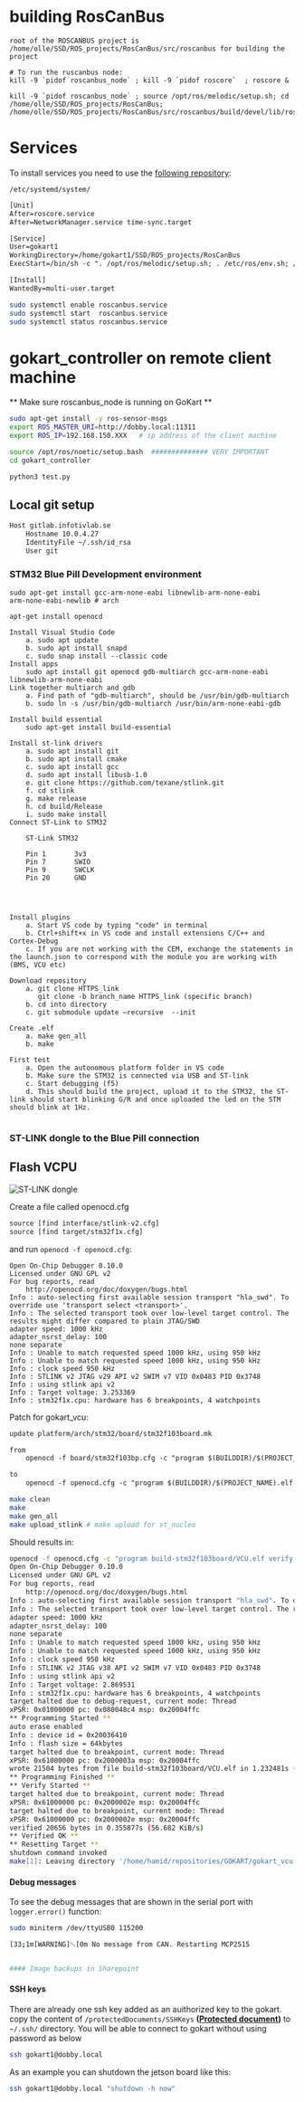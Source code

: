 # building RosCanBus

```
root of the ROSCANBUS project is /home/olle/SSD/ROS_projects/RosCanBus/src/roscanbus for building the project

# To run the ruscanbus node:
kill -9 `pidof roscanbus_node` ; kill -9 `pidof roscore`  ; roscore &

kill -9 `pidof roscanbus_node` ; source /opt/ros/melodic/setup.sh; cd /home/olle/SSD/ROS_projects/RosCanBus; /home/olle/SSD/ROS_projects/RosCanBus/src/roscanbus/build/devel/lib/roscanbus/roscanbus_node

```

# Services 

To install services you need to use the [following repository](https://gitlab.infotivlab.se/internal-development/autonomous-platform/gokart/gokart_setup):

`/etc/systemd/system/`


```txt
[Unit]
After=roscore.service
After=NetworkManager.service time-sync.target

[Service]
User=gokart1
WorkingDirectory=/home/gokart1/SSD/ROS_projects/RosCanBus
ExecStart=/bin/sh -c ". /opt/ros/melodic/setup.sh; . /etc/ros/env.sh; /home/olle/SSD/ROS_projects/RosCanBus/src/roscanbus/build/devel/lib/roscanbus/roscanbus_node"

[Install]
WantedBy=multi-user.target
```


```bash
sudo systemctl enable roscanbus.service
sudo systemctl start  roscanbus.service
sudo systemctl status roscanbus.service
```


# gokart_controller on remote client machine

** Make sure roscanbus_node is running on GoKart **

```bash
sudo apt-get install -y ros-sensor-msgs 
export ROS_MASTER_URI=http://dobby.local:11311
export ROS_IP=192.168.150.XXX   # ip address of the client machine

source /opt/ros/noetic/setup.bash  ############## VERY IMPORTANT
cd gokart_controller

python3 test.py 

```


## Local git setup


```txt
Host gitlab.infotivlab.se
    Hostname 10.0.4.27
    IdentityFile ~/.ssh/id_rsa
    User git

```


### STM32 Blue Pill Development environment
```
sudo apt-get install gcc-arm-none-eabi libnewlib-arm-none-eabi
arm-none-eabi-newlib # arch 

apt-get install openocd

Install Visual Studio Code
    a. sudo apt update
    b. sudo apt install snapd
    c. sudo snap install --classic code
Install apps
	sudo apt install git openocd gdb-multiarch gcc-arm-none-eabi libnewlib-arm-none-eabi
Link together multiarch and gdb
    a. Find path of "gdb-multiarch", should be /usr/bin/gdb-multiarch
    b. sudo ln -s /usr/bin/gdb-multiarch /usr/bin/arm-none-eabi-gdb
	
Install build essential
	sudo apt-get install build-essential
	
Install st-link drivers
    a. sudo apt install git
    b. sudo apt install cmake
    c. sudo apt install gcc
    d. sudo apt install libusb-1.0
    e. git clone https://github.com/texane/stlink.git
    f. cd stlink
    g. make release
    h. cd build/Release
    i. sudo make install 
Connect ST-Link to STM32
			
	ST-Link	STM32

	Pin 1 		3v3
	Pin 7		SWIO
	Pin 9		SWCLK	
	Pin 20		GND




Install plugins
    a. Start VS code by typing "code" in terminal
    b. Ctrl+shift+x in VS code and install extensions C/C++ and Cortex-Debug
    c. If you are not working with the CEM, exchange the statements in the launch.json to correspond with the module you are working with (BMS, VCU etc)

Download repository
    a. git clone HTTPS_link
       git clone -b branch_name HTTPS_link (specific branch)
    b. cd into directory
    c. git submodule update –recursive  --init 
	
Create .elf 
    a. make gen_all
    b. make

First test
    a. Open the autonomous platform folder in VS code
    b. Make sure the STM32 is connected via USB and ST-link
    c. Start debugging (f5)
    d. This should build the project, upload it to the STM32, the ST-link should start blinking G/R and once uploaded the led on the STM should blink at 1Hz.
       

```


### ST-LINK dongle to the Blue Pill connection



## Flash VCPU

![ST-LINK dongle](assets/images/bluepill.jpeg "ST-LINK dongle")

Create a file called openocd.cfg
```txt
source [find interface/stlink-v2.cfg]
source [find target/stm32f1x.cfg]
```
and run `openocd -f openocd.cfg`:
```console
Open On-Chip Debugger 0.10.0
Licensed under GNU GPL v2
For bug reports, read
	http://openocd.org/doc/doxygen/bugs.html
Info : auto-selecting first available session transport "hla_swd". To override use 'transport select <transport>'.
Info : The selected transport took over low-level target control. The results might differ compared to plain JTAG/SWD
adapter speed: 1000 kHz
adapter_nsrst_delay: 100
none separate
Info : Unable to match requested speed 1000 kHz, using 950 kHz
Info : Unable to match requested speed 1000 kHz, using 950 kHz
Info : clock speed 950 kHz
Info : STLINK v2 JTAG v29 API v2 SWIM v7 VID 0x0483 PID 0x3748
Info : using stlink api v2
Info : Target voltage: 3.253369
Info : stm32f1x.cpu: hardware has 6 breakpoints, 4 watchpoints
```

Patch for gokart_vcu:

```txt
update platform/arch/stm32/board/stm32f103board.mk

from 
	openocd -f board/stm32f103bp.cfg -c "program $(BUILDDIR)/$(PROJECT_NAME).elf verify reset exit"

to 
	openocd -f openocd.cfg -c "program $(BUILDDIR)/$(PROJECT_NAME).elf verify reset exit"
```

```bash
make clean
make 
make gen_all
make upload_stlink # make upload for st_nucleo
```

Should results in:
```bash
openocd -f openocd.cfg -c "program build-stm32f103board/VCU.elf verify reset exit"
Open On-Chip Debugger 0.10.0
Licensed under GNU GPL v2
For bug reports, read
	http://openocd.org/doc/doxygen/bugs.html
Info : auto-selecting first available session transport "hla_swd". To override use 'transport select <transport>'.
Info : The selected transport took over low-level target control. The results might differ compared to plain JTAG/SWD
adapter speed: 1000 kHz
adapter_nsrst_delay: 100
none separate
Info : Unable to match requested speed 1000 kHz, using 950 kHz
Info : Unable to match requested speed 1000 kHz, using 950 kHz
Info : clock speed 950 kHz
Info : STLINK v2 JTAG v38 API v2 SWIM v7 VID 0x0483 PID 0x3748
Info : using stlink api v2
Info : Target voltage: 2.869531
Info : stm32f1x.cpu: hardware has 6 breakpoints, 4 watchpoints
target halted due to debug-request, current mode: Thread 
xPSR: 0x01000000 pc: 0x080048c4 msp: 0x20004ffc
** Programming Started **
auto erase enabled
Info : device id = 0x20036410
Info : flash size = 64kbytes
target halted due to breakpoint, current mode: Thread 
xPSR: 0x61000000 pc: 0x2000003a msp: 0x20004ffc
wrote 21504 bytes from file build-stm32f103board/VCU.elf in 1.232481s (17.039 KiB/s)
** Programming Finished **
** Verify Started **
target halted due to breakpoint, current mode: Thread 
xPSR: 0x61000000 pc: 0x2000002e msp: 0x20004ffc
target halted due to breakpoint, current mode: Thread 
xPSR: 0x61000000 pc: 0x2000002e msp: 0x20004ffc
verified 20656 bytes in 0.355877s (56.682 KiB/s)
** Verified OK **
** Resetting Target **
shutdown command invoked
make[1]: Leaving directory '/home/hamid/repositories/GOKART/gokart_vcu'
```


#### Debug messages
To see the debug messages that are shown in the serial port with `logger.error()` function:
```bash
sudo miniterm /dev/ttyUSB0 115200

[33;1m[WARNING]␛[0m No message from CAN. Restarting MCP2515


#### Image backups in Sharepoint


```



#### SSH keys

There are already one ssh key added as an auithorized key to the gokart. copy the content of `/protectedDocuments/SSHKeys` **([Protected document](contact.md))** to `~/.ssh/` directory. You will be able to connect to gokart without using password as below

```bash
ssh gokart1@dobby.local
```

As an example you can shutdown the jetson board  like this:
```bash
ssh gokart1@dobby.local "shutdown -h now"
```
